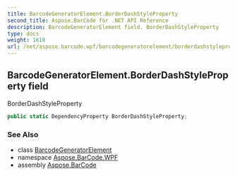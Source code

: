 ```yaml
---
title: BarcodeGeneratorElement.BorderDashStyleProperty
second_title: Aspose.BarCode for .NET API Reference
description: BarcodeGeneratorElement field. BorderDashStyleProperty
type: docs
weight: 1610
url: /net/aspose.barcode.wpf/barcodegeneratorelement/borderdashstyleproperty/
---
```

## BarcodeGeneratorElement.BorderDashStyleProperty field

BorderDashStyleProperty

```csharp
public static DependencyProperty BorderDashStyleProperty;
```

### See Also

* class [BarcodeGeneratorElement](../)
* namespace [Aspose.BarCode.WPF](../../../aspose.barcode.wpf/)
* assembly [Aspose.BarCode](../../../)



